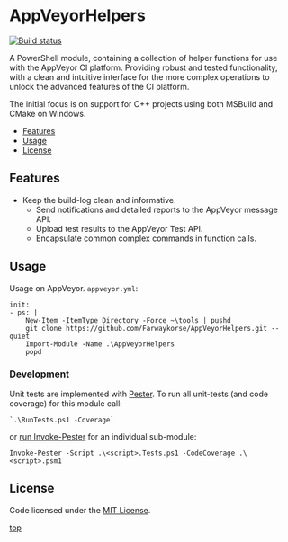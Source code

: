 <!-------------------------------------------------------------><a id="top"></a>
# AppVeyorHelpers
<!----------------------------------------------------------------------------->
<!-- Badges -->
[![Build status][AppVeyor-badge]][AppVeyor-link]
<!-- Description -->
A PowerShell module, containing a collection of helper functions for use with
the AppVeyor CI platform.
Providing robust and tested functionality, with a clean and intuitive interface
for the more complex operations to unlock the advanced features of the CI
platform.

The initial focus is on support for C++ projects using both MSBuild and CMake on
Windows.

<!-- TOC -->
- [Features](#features)
- [Usage](#usage)
- [License](#license)

<!--------------------------------------------------------><a id="features"></a>
## Features
<!----------------------------------------------------------------------------->
- Keep the build-log clean and informative.
  - Send notifications and detailed reports to the AppVeyor message API.
  - Upload test results to the AppVeyor Test API.
  - Encapsulate common complex commands in function calls.

<!-----------------------------------------------------------><a id="usage"></a>
## Usage
<!----------------------------------------------------------------------------->
Usage on AppVeyor.
`appveyor.yml`:
````
init:
- ps: |
    New-Item -ItemType Directory -Force ~\tools | pushd
    git clone https://github.com/Farwaykorse/AppVeyorHelpers.git --quiet
    Import-Module -Name .\AppVeyorHelpers
    popd
````

<!-------------------------------------------------------------><a id="dev"></a>
### Development
<!----------------------------------------------------------------------------->
Unit tests are implemented with [Pester][Pester-link].
To run all unit-tests (and code coverage) for this module call:
```
`.\RunTests.ps1 -Coverage`
```
or [run Invoke-Pester][Invoke-Pester-link] for an individual sub-module:
```
Invoke-Pester -Script .\<script>.Tests.ps1 -CodeCoverage .\<script>.psm1
```

<!---------------------------------------------------------><a id="license"></a>
## License
<!----------------------------------------------------------------------------->
Code licensed under the [MIT License](./LICENSE).

[top](#top)

[AppVeyor-badge]: https://ci.appveyor.com/api/projects/status/l6stx6b6ibi57d9q/branch/master?svg=true
[AppVeyor-link]:  https://ci.appveyor.com/project/Farwaykorse/appveyorhelpers/branch/master
[Pester-link]:    https://github.com/pester/Pester
[Invoke-Pester-link]: https://github.com/pester/Pester/wiki/Invoke‐Pester
